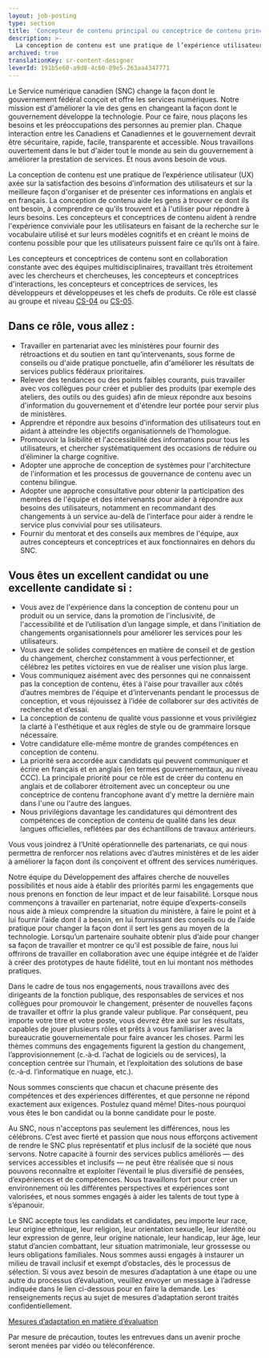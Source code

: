 ```yaml
---
layout: job-posting
type: section
title: 'Concepteur de contenu principal ou conceptrice de contenu principale'
description: >-
  La conception de contenu est une pratique de l’expérience utilisateur (UX) axée sur la satisfaction des besoins d’information des utilisateurs et sur la meilleure façon d’organiser et de présenter ces informations en anglais et en français. La conception de contenu aide les gens à trouver ce dont ils ont besoin, à comprendre ce qu’ils trouvent et à l’utiliser pour répondre à leurs besoins.
archived: true
translationKey: sr-content-designer
leverId: 191b5e60-a9d8-4c60-89e5-263aa4347771
---
```


Le Service numérique canadien (SNC) change la façon dont le gouvernement fédéral conçoit et offre les services numériques. Notre mission est d'améliorer la vie des gens en changeant la façon dont le gouvernement développe la technologie. Pour ce faire, nous plaçons les besoins et les préoccupations des personnes au premier plan. Chaque interaction entre les Canadiens et Canadiennes et le gouvernement devrait être sécuritaire, rapide, facile, transparente et accessible. Nous travaillons ouvertement dans le but d'aider tout le monde au sein du gouvernement à améliorer la prestation de services. Et nous avons besoin de vous.

La conception de contenu est une pratique de l’expérience utilisateur (UX) axée sur la satisfaction des besoins d'information des utilisateurs et sur la meilleure façon d'organiser et de présenter ces informations en anglais et en français. La conception de contenu aide les gens à trouver ce dont ils ont besoin, à comprendre ce qu'ils trouvent et à l'utiliser pour répondre à leurs besoins. Les concepteurs et conceptrices de contenu aident à rendre l'expérience conviviale pour les utilisateurs en faisant de la recherche sur le vocabulaire utilisé et sur leurs modèles cognitifs et en créant le moins de contenu possible pour que les utilisateurs puissent faire ce qu’ils ont à faire.
 
Les concepteurs et conceptrices de contenu sont en collaboration constante avec des équipes multidisciplinaires, travaillant très étroitement avec les chercheurs et chercheuses, les concepteurs et conceptrices d'interactions, les concepteurs et conceptrices de services, les développeurs et développeuses et les chefs de produits. Ce rôle est classé au groupe et niveau [CS-04](https://www.tbs-sct.gc.ca/agreements-conventions/view-visualiser-eng.aspx?id=1#toc12259212260) ou [CS-05](https://www.tbs-sct.gc.ca/agreements-conventions/view-visualiser-eng.aspx?id=1#toc12259212260).

## Dans ce rôle, vous allez :
- Travailler en partenariat avec les ministères pour fournir des rétroactions et du soutien en tant qu’intervenants, sous forme de conseils ou d'aide pratique ponctuelle, afin d'améliorer les résultats de services publics fédéraux prioritaires.
- Relever des tendances ou des points faibles courants, puis travailler avec vos collègues pour créer et publier des produits (par exemple des ateliers, des outils ou des guides) afin de mieux répondre aux besoins d'information du gouvernement et d'étendre leur portée pour servir plus de ministères.
- Apprendre et répondre aux besoins d'information des utilisateurs tout en aidant à atteindre les objectifs organisationnels de l’homologue.
- Promouvoir la lisibilité et l'accessibilité des informations pour tous les utilisateurs, et chercher systématiquement des occasions de réduire ou d’éliminer la charge cognitive.
- Adopter une approche de conception de systèmes pour l'architecture de l'information et les processus de gouvernance de contenu avec un contenu bilingue.
- Adopter une approche consultative pour obtenir la participation des membres de l'équipe et des intervenants pour aider à répondre aux besoins des utilisateurs, notamment en recommandant des changements à un service au-delà de l’interface pour aider à rendre le service plus convivial pour ses utilisateurs.
- Fournir du mentorat et des conseils aux membres de l'équipe, aux autres concepteurs et conceptrices et aux fonctionnaires en dehors du SNC.

## Vous êtes un excellent candidat ou une excellente candidate si :
- Vous avez de l'expérience dans la conception de contenu pour un produit ou un service, dans la promotion de l'inclusivité, de l'accessibilité et de l’utilisation d’un langage simple, et dans l'initiation de changements organisationnels pour améliorer les services pour les utilisateurs.
- Vous avez de solides compétences en matière de conseil et de gestion du changement, cherchez constamment à vous perfectionner, et célébrez les petites victoires en vue de réaliser une vision plus large.
- Vous communiquez aisément avec des personnes qui ne connaissent pas la conception de contenu, êtes à l'aise pour travailler aux côtés d’autres membres de l'équipe et d’intervenants pendant le processus de conception, et vous réjouissez à l’idée de collaborer sur des activités de recherche et d’essai.
- La conception de contenu de qualité vous passionne et vous privilégiez la clarté à l'esthétique et aux règles de style ou de grammaire lorsque nécessaire.
- Votre candidature elle-même montre de grandes compétences en conception de contenu.
- La priorité sera accordée aux candidats qui peuvent communiquer et écrire en français et en anglais (en termes gouvernementaux, au niveau CCC). La principale priorité pour ce rôle est de créer du contenu en anglais et de collaborer étroitement avec un concepteur ou une conceptrice de contenu francophone avant d’y mettre la dernière main dans l'une ou l'autre des langues.
- Nous privilégions davantage les candidatures qui démontrent des compétences de conception de contenu de qualité dans les deux langues officielles, reflétées par des échantillons de travaux antérieurs.
 
Vous vous joindrez à l’Unité opérationnelle des partenariats, ce qui nous permettra de renforcer nos relations avec d’autres ministères et de les aider à améliorer la façon dont ils conçoivent et offrent des services numériques.  

Notre équipe du Développement des affaires cherche de nouvelles possibilités et nous aide à établir des priorités parmi les engagements que nous prenons en fonction de leur impact et de leur faisabilité. Lorsque nous commençons à travailler en partenariat, notre équipe d’experts-conseils nous aide à mieux comprendre la situation du ministère, à faire le point et à lui fournir l’aide dont il a besoin, en lui fournissant des conseils ou de l’aide pratique pour changer la façon dont il sert les gens au moyen de la technologie. Lorsqu’un partenaire souhaite obtenir plus d’aide pour changer sa façon de travailler et montrer ce qu’il est possible de faire, nous lui offrirons de travailler en collaboration avec une équipe intégrée et de l’aider à créer des prototypes de haute fidélité, tout en lui montant nos méthodes pratiques. 

Dans le cadre de tous nos engagements, nous travaillons avec des dirigeants de la fonction publique, des responsables de services et nos collègues pour promouvoir le changement, présenter de nouvelles façons de travailler et offrir la plus grande valeur publique. Par conséquent, peu importe votre titre et votre poste, vous devrez être axé sur les résultats, capables de jouer plusieurs rôles et prêts à vous familiariser avec la bureaucratie gouvernementale pour faire avancer les choses. Parmi les thèmes communs des engagements figurent la gestion du changement, l’approvisionnement (c.‑à‑d. l’achat de logiciels ou de services), la conception centrée sur l’humain, et l’exploitation des solutions de base (c.‑à‑d. l’informatique en nuage, etc.).

Nous sommes conscients que chacun et chacune présente des compétences et des expériences différentes, et que personne ne répond exactement aux exigences. Postulez quand même! Dites-nous pourquoi vous êtes le bon candidat ou la bonne candidate pour le poste.
 
Au SNC, nous n'acceptons pas seulement les différences, nous les célébrons. C’est avec fierté et passion que nous nous efforçons activement de rendre le SNC plus représentatif et plus inclusif de la société que nous servons. Notre capacité à fournir des services publics améliorés — des services accessibles et inclusifs — ne peut être réalisée que si nous pouvons reconnaître et exploiter l’éventail le plus diversifié de pensées, d’expériences et de compétences. Nous travaillons fort pour créer un environnement où les différentes perspectives et expériences sont valorisées, et nous sommes engagés à aider les talents de tout type à s’épanouir.
 
Le SNC accepte tous les candidats et candidates, peu importe leur race, leur origine ethnique, leur religion, leur orientation sexuelle, leur identité ou leur expression de genre, leur origine nationale, leur handicap, leur âge, leur statut d’ancien combattant, leur situation matrimoniale, leur grossesse ou leurs obligations familiales. Nous sommes aussi engagés à instaurer un milieu de travail inclusif et exempt d’obstacles, dès le processus de sélection. Si vous avez besoin de mesures d’adaptation à une étape ou une autre du processus d’évaluation, veuillez envoyer un message à l’adresse indiquée dans le lien ci-dessous pour en faire la demande. Les renseignements reçus au sujet de mesures d’adaptation seront traités confidentiellement.

[Mesures d’adaptation en matière d’évaluation](https://www.canada.ca/fr/commission-fonction-publique/services/mesures-d-adaptation-matiere-evaluation.html)
 
Par mesure de précaution, toutes les entrevues dans un avenir proche seront menées par vidéo ou téléconférence.



